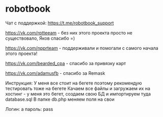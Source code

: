 # robotbook
Чат с поддержкой: https://t.me/robotbook_support


https://vk.com/rptteeam - без них этого проекта просто не существовало, Яков спасибо =)

https://vk.com/npprteam - поддерживали и помогали с самого начала этого проекта!

https://vk.com/bearded_cpa - спасибо за привязку карт

https://vk.com/adamusfb - спасибо за Remask


Инструкция:
У меня все стоит на бегете поэтому рекомендую тестировать тоже на бегете
Качаем все файлы и загружаем их на хостинг - у меня это бегет, создаем свою БД и импортируем туда database.sql
В папке db.php меняем поля на свои 


Логин: a
пароль: pass
